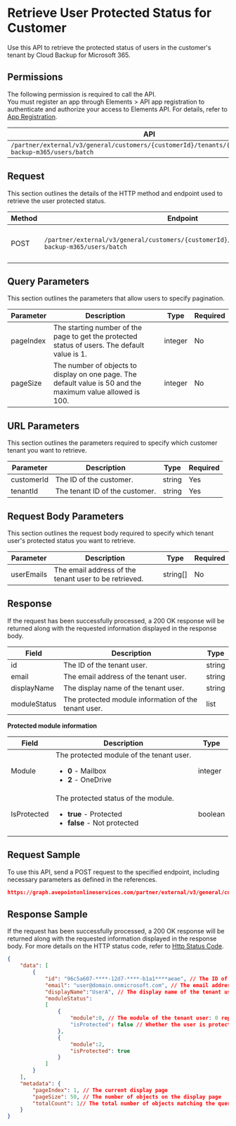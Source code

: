 # Retrieve User Protected Status for Customer

Use this API to retrieve the protected status of users in the customer's tenant by Cloud Backup for Microsoft 365.

 ## Permissions

The following permission is required to call the API.  
You must register an app through Elements > API app registration to authenticate and authorize your access to Elements API. For details, refer to [App Registration](../../../elements/register-app.md).

| API | Permission  |
|-----------|--------|
| `/partner/external/v3/general/customers/{customerId}/tenants/{tenantId}/cloud-backup-m365/users/batch`|elements.cbprotected.read.all|  

## Request

This section outlines the details of the HTTP method and endpoint used to retrieve the user protected status.

| Method | Endpoint | Description |
|-----------|--------|------------|
| POST | `/partner/external/v3/general/customers/{customerId}/tenants/{tenantId}/cloud-backup-m365/users/batch` | Retrieve the user protected status.|

## Query Parameters

This section outlines the parameters that allow users to specify pagination.

| Parameter | Description | Type | Required |
| --- | --- | --- | --- |
| pageIndex | The starting number of the page to get the protected status of users. The default value is 1. | integer | No |
| pageSize | The number of objects to display on one page. The default value is 50 and the maximum value allowed is 100. | integer | No |
 
## URL Parameters

This section outlines the parameters required to specify which customer tenant you want to retrieve.

| Parameter | Description | Type | Required |
| --- | --- | --- | --- |
| customerId | The ID of the customer.    | string | Yes |
| tenantId | The tenant ID of the customer.        | string | Yes |

## Request Body Parameters

This section outlines the request body required to specify which tenant user's protected status you want to retrieve.

| Parameter | Description | Type | Required |
| --- | --- | --- | --- |
| userEmails | The email address of the tenant user to be retrieved. | string[] | No |

## Response

If the request has been successfully processed, a 200 OK response will be returned along with the requested information displayed in the response body.
 
| Field | Description | Type |
| --- | --- | --- |
| id                        | The ID of the tenant user.                          | string |
| email                     | The email address of the tenant user.                       | string |
| displayName               | The display name of the tenant user.                 | string |
| moduleStatus              | The protected module information of the tenant user.| list |

**Protected module information**

| Field | Description | Type |
| --- | --- | --- |
| Module       | The protected module of the tenant user.  <ul><li>**0** - Mailbox</li><li>**2** - OneDrive</li></ul>               | integer |
| IsProtected  | The protected status of the module.   <ul><li>**true** - Protected</li><li>**false** - Not protected</li></ul>                | boolean |

## Request Sample
To use this API, send a POST request to the specified endpoint, including necessary parameters as defined in the references.
```json
https://graph.avepointonlineservices.com/partner/external/v3/general/customers/f162****-b9d4-****-a165-97db****fc15/tenants/0eaab044-****-4a92-****-93c6****711e/cloud-backup-m365/users/batch
```
 
## Response Sample
If the request has been successfully processed, a 200 OK response will be returned along with the requested information displayed in the response body.
For more details on the HTTP status code, refer to [Http Status Code](../../Use-AvePoint-Graph-API.md#http-status-code).
```json
{
    "data": [
        {
            "id": "96c5a607-****-12d7-****-b1a1****aeae", // The ID of the tenant user
            "email": "user@domain.onmicrosoft.com", // The email address of the tenant user
            "displayName":"UserA", // The display name of the tenant user
            "moduleStatus":
            [
                {
                    "module":0, // The module of the tenant user: 0 represents mailbox
                    "isProtected": false // Whether the user is protected by Cloud Backup for Microsoft 365: false represents not protected
                },
                {
                    "module":2,
                    "isProtected": true
                }
            ]
        }
    ],
    "metadata": {
        "pageIndex": 1, // The current display page
        "pageSize": 50, // The number of objects on the display page
        "totalCount": 1// The total number of objects matching the query parameters
    }
}
```